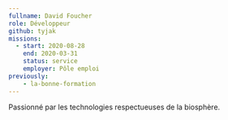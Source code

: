 ```yaml
---
fullname: David Foucher
role: Développeur
github: tyjak
missions:
  - start: 2020-08-28
    end: 2020-03-31
    status: service
    employer: Pôle emploi
previously:
    - la-bonne-formation
---
```


Passionné par les technologies respectueuses de la biosphère.
